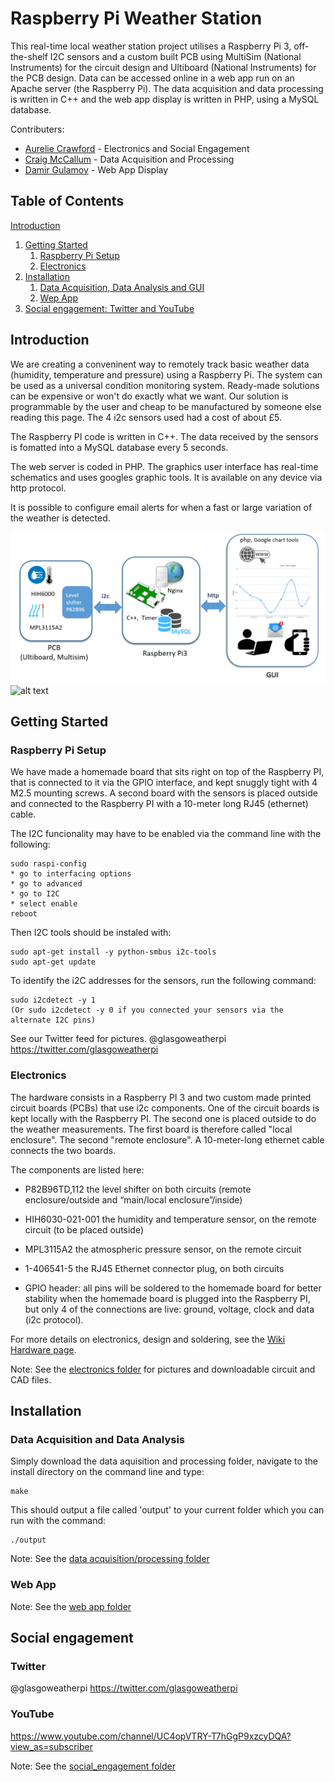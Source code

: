 # Raspberry Pi Weather Station

This real-time local weather station project utilises a Raspberry Pi 3, off-the-shelf I2C sensors and a custom built PCB using MultiSim (National Instruments) for the circuit design and Ultiboard (National Instruments) for the PCB design. Data can be accessed online in a web app run on an Apache server (the Raspberry Pi). The data acquisition and data processing is written in C++ and the web app display is written in PHP, using a MySQL database.

Contributers:
* [Aurelie Crawford](https://github.com/acra6488/) - Electronics and Social Engagement
* [Craig McCallum](https://github.com/craigmccallum/) - Data Acquisition and Processing
* [Damir Gulamov](https://github.com/damir2020/) - Web App Display



## Table of Contents
[Introduction](#intro)
1. [Getting Started](#start)
   1. [Raspberry Pi Setup](#raspi)
   2. [Electronics](#electro)
2. [Installation](#install)
   1. [Data Acquisition, Data Analysis and GUI](#data)
   2. [Wep App](#web)
3. [Social engagement: Twitter and YouTube](#social)

## Introduction <a name="intro"></a>

We are creating a conveninent way to remotely track basic weather data (humidity, temperature and pressure) using a Raspberry Pi. The system can be used as a universal condition monitoring system. Ready-made solutions can be expensive or won't do exactly what we want. 
Our solution is programmable by the user and cheap to be manufactured by someone else reading this page. The 4 i2c sensors used had a cost of about £5.

The Raspberry PI code is written in C++. The data received by the sensors is fomatted into a MySQL database every 5 seconds. 

The web server is coded in PHP. The graphics user interface has real-time schematics and uses googles graphic tools. It is available on any device via http protocol. 

It is possible to configure email alerts for when a fast or large variation of the weather is detected.

![alt text](social_engagement/project-schematic.PNG)
![alt text](https://github.com/craigmccallum/weather_station/blob/master/social_engagement/flow%20chart3.png)

## Getting Started <a name="start"></a>
### Raspberry Pi Setup <a name="raspi"></a>

We have made a homemade board that sits right on top of the Raspberry PI, that is connected to it via the GPIO interface, and kept snuggly tight with 4 M2.5 mounting screws. A second board with the sensors is placed outside and connected to the Raspberry PI with a 10-meter long RJ45 (ethernet) cable.

The I2C funcionality may have to be enabled via the command line with the following:
```
sudo raspi-config
* go to interfacing options
* go to advanced
* go to I2C
* select enable
reboot
```

Then I2C tools should be instaled with:
```
sudo apt-get install -y python-smbus i2c-tools
sudo apt-get update
```

To identify the i2C addresses for the sensors, run the following command:
```
sudo i2cdetect -y 1
(Or sudo i2cdetect -y 0 if you connected your sensors via the alternate I2C pins)
```

See our Twitter feed for pictures.
@glasgoweatherpi
https://twitter.com/glasgoweatherpi

### Electronics <a name="electro"></a>
The hardware consists in a Raspberry PI 3 and two custom made printed circuit boards (PCBs) that use i2c components. One of the circuit boards is kept locally with the Raspberry PI. The second one is placed outside to do the weather measurements. The first board is therefore called "local enclosure". The second "remote enclosure". A 10-meter-long ethernet cable connects the two boards.

The components are listed here:

- P82B96TD,112 the level shifter on both circuits (remote enclosure/outside and “main/local enclosure”/inside)

- HIH6030-021-001 the humidity and temperature sensor, on the remote circuit (to be placed outside)

- MPL3115A2 the atmospheric pressure sensor, on the remote circuit

- 1-406541-5 the RJ45 Ethernet connector plug, on both circuits

- GPIO header: all pins will be soldered to the homemade board for better stability when the homemade board is plugged into the Raspberry PI, but only 4 of the connections are live: ground, voltage, clock and data (i2c protocol).

For more details on electronics, design and soldering, see the [Wiki Hardware page](https://github.com/craigmccallum/weather_station/wiki).

Note: See the [electronics folder](01_electronics) for pictures and downloadable circuit and CAD files.

## Installation <a name="install"></a>
### Data Acquisition and Data Analysis <a name="data"></a>
Simply download the data aquisition and processing folder, navigate to the install directory on the command line and type:
```
make
```

This should output a file called 'output' to your current folder which you can run with the command:
```
./output
```

Note: See the [data acquisition/processing folder](02_data_acquisition_and_processing)


### Web App <a name="web"></a>
Note: See the [web app folder](03_web_app)

## Social engagement <a name="social"></a>
### Twitter
@glasgoweatherpi
https://twitter.com/glasgoweatherpi

### YouTube
https://www.youtube.com/channel/UC4opVTRY-T7hGgP9xzcyDQA?view_as=subscriber

Note: See the [social_engagement folder](social_engagement)
